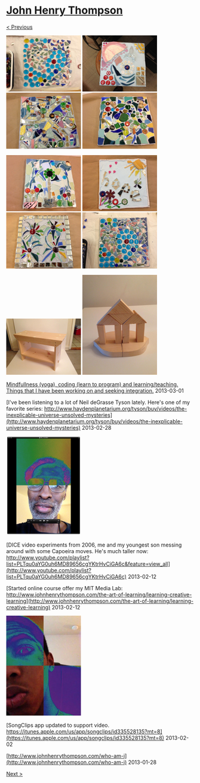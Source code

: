 # [John Henry Thompson](../README.md)

[< Previous](2013-03-09-1.md)

[![](../media/2013-03-09/Mosaic-Workshop-at-Sweet-Mabel-thumb.jpg)](../posts/2013-03-09-1.md) [![](../media/2013-03-09/Mosaic-Workshop-at-Sweet-Mabel-1-thumb.jpg)](../posts/2013-03-09-2.md) [![](../media/2013-03-09/Mosaic-Workshop-at-Sweet-Mabel-2-thumb.jpg)](../posts/2013-03-09-3.md) [![](../media/2013-03-09/Mosaic-Workshop-at-Sweet-Mabel-3-thumb.jpg)](../posts/2013-03-09-4.md)

[![](../media/2013-03-09/Mosaic-Workshop-at-Sweet-Mabel-4-thumb.jpg)](../posts/2013-03-09-5.md) [![](../media/2013-03-09/Mosaic-Workshop-at-Sweet-Mabel-5-thumb.jpg)](../posts/2013-03-09-6.md) [![](../media/2013-03-09/Mosaic-Workshop-at-Sweet-Mabel-6-thumb.jpg)](../posts/2013-03-09-7.md) [![](../media/2013-03-09/Mosaic-Workshop-at-Sweet-Mabel-7-thumb.jpg)](../posts/2013-03-09-8.md)

[![](../media/2013-03-05/Workbench-thumb.jpg)](../posts/2013-03-05-1.md) [![](../media/2013-03-05/Workbench-1-thumb.jpg)](../posts/2013-03-05-2.md)

[Mindfullness (yoga), coding (learn to program) and learning/teaching. Things that I have been working on and seeking integration.](http://www.youtube.com/watch?v=pWQGAUi8V0U)
2013-03-01



[I've been listening to a lot of Neil deGrasse Tyson lately. Here's one of my favorite series: http://www.haydenplanetarium.org/tyson/buy/videos/the-inexplicable-universe-unsolved-mysteries](http://www.haydenplanetarium.org/tyson/buy/videos/the-inexplicable-universe-unsolved-mysteries)
2013-02-28

[![](../media/2013-02-17/Half-COlor-thumb.jpg)](../posts/2013-02-17-1.md)

[DICE video experiments from 2006, me and my youngest son messing around with some Capoeira moves. He's much taller now: http://www.youtube.com/playlist?list=PLTqu0aYG0uh6MD89656cgYKtrHvCiGA6c&feature=view_all](http://www.youtube.com/playlist?list=PLTqu0aYG0uh6MD89656cgYKtrHvCiGA6c)
2013-02-12



[Started online course offer my MIT Media Lab:  http://www.johnhenrythompson.com/the-art-of-learning/learning-creative-learning](http://www.johnhenrythompson.com/the-art-of-learning/learning-creative-learning)
2013-02-12

[![](../media/2013-02-12/IMG_1542-AJ-playing-with-my-DICE-Color-Dance-video-effects-iphon-thumb.jpg)](../posts/2013-02-12-3.md)

[SongClips app updated to support video. https://itunes.apple.com/us/app/songclips/id335528135?mt=8](https://itunes.apple.com/us/app/songclips/id335528135?mt=8)
2013-02-02



[http://www.johnhenrythompson.com/who-am-i](http://www.johnhenrythompson.com/who-am-i)
2013-01-28

[Next >](2012-10-12-1.md)